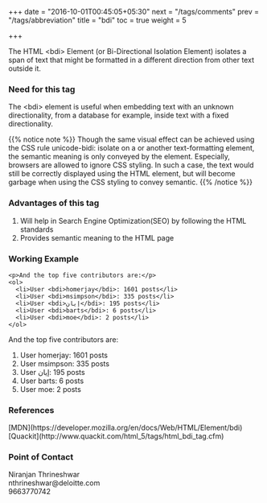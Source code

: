+++
date = "2016-10-01T00:45:05+05:30"
next = "/tags/comments"
prev = "/tags/abbreviation"
title = "bdi"
toc = true
weight = 5

+++

The HTML <span class='tag-span'>&lt;bdi&gt;</span> Element (or Bi-Directional Isolation Element) isolates a span of text that might be formatted in a different direction from other text outside it.

<h3>Need for this tag</h3>
The <span class='tag-span'>&lt;bdi&gt;</span> element is useful when embedding text with an unknown directionality, from a database for example, inside text with a fixed directionality.

{{% notice note %}}
  Though the same visual effect can be achieved using the CSS rule unicode-bidi: isolate on a <span> or another text-formatting element, the semantic meaning is only conveyed by the <bdi> element. Especially, browsers are allowed to ignore CSS styling. In such a case, the text would still be correctly displayed using the HTML element, but will become garbage when using the CSS styling to convey semantic.
{{% /notice %}}

<h3>Advantages of this tag</h3>
<ol>
  <li>Will help in Search Engine Optimization(SEO) by following the HTML standards</li>
  <li>Provides semantic meaning to the HTML page</li>
</ol>

<h3>Working Example</h3>

    <p>And the top five contributors are:</p>
    <ol>
      <li>User <bdi>homerjay</bdi>: 1601 posts</li>
      <li>User <bdi>msimpson</bdi>: 335 posts</li>
      <li>User <bdi>إيان</bdi>: 195 posts</li>
      <li>User <bdi>barts</bdi>: 6 posts</li>
      <li>User <bdi>moe</bdi>: 2 posts</li>
    </ol>

<p>And the top five contributors are:</p>
<ol>
  <li>User <bdi>homerjay</bdi>: 1601 posts</li>
  <li>User <bdi>msimpson</bdi>: 335 posts</li>
  <li>User <bdi>إيان</bdi>: 195 posts</li>
  <li>User <bdi>barts</bdi>: 6 posts</li>
  <li>User <bdi>moe</bdi>: 2 posts</li>
</ol>

<h3>References</h3>
[MDN](https://developer.mozilla.org/en/docs/Web/HTML/Element/bdi)
<br>
[Quackit](http://www.quackit.com/html_5/tags/html_bdi_tag.cfm)

<h3>Point of Contact</h3>
Niranjan Thrineshwar <br>
nthrineshwar@deloitte.com <br>
9663770742
